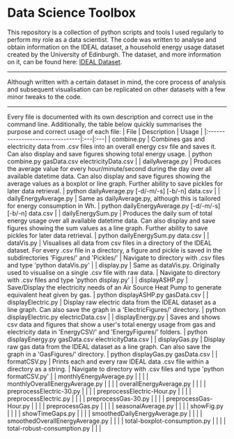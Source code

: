 # Data Science Toolbox
This repository is a collection of python scripts and tools I used regularly to perform my role as a data scientist. 
The code was written to analyse and obtain information on the IDEAL dataset, a household energy usage dataset created by the University of Edinburgh.
The dataset, and more information on it, can be found here: [IDEAL Dataset](https://datashare.is.ed.ac.uk/handle/10283/3647).

---------------

Although written with a certain dataset in mind, the core process of analysis and subsequent visualisation can be replicated on other datasets with a few minor tweaks to the code.

---------------

Every file is documented with its own description and correct use in the command line.
Additionally, the table below quickly summarises the purpose and correct usage of each file:
| File                            | Description | Usage |
|:--------------------------------|:---|:---|
| combine.py                      | Combines gas and electricity data from .csv files into an overall energy csv file and saves it. Can also display and save figures showing total energy usage. | python combine.py gasData.csv electricityData.csv |
| dailyAverage.py                 | Produces the average value for every hour/minute/second during the day over all available datetime data. Can also display and save figures showing the average values as a boxplot or line graph. Further ability to save pickles for later data retrieval. | python dailyAverage.py [-d/-m/-s] [-b/-n] data.csv |
| dailyEnergyAverage.py           | Same as dailyAverage.py, although this is tailored for energy consumption in Wh. | python dailyEnergyAverage.py [-d/-m/-s] [-b/-n] data.csv |
| dailyEnergySum.py               | Produces the daily sum of total energy usage over all available datetime data. Can also display and save figures showing the sum values as a line graph. Further ability to save pickles for later data retrieval. | python dailyEnergySum.py data.csv |
| dataVis.py                      | Visualises all data from csv files in a directory of the IDEAL dataset. For every .csv file in a directory, a figure and pickle is saved in the subdirectories 'Figures/' and 'Pickles/' | Navigate to directory with .csv files and type 'python dataVis.py' |
| display.py                      | Same as dataVis.py. Originally used to visualise on a single .csv file with raw data. | Navigate to directory with .csv files and type 'python display.py' |
| displayASHP.py                  | Save/Display the electricity needs of an Air Source Heat Pump to generate equivalent heat given by gas. | python displayASHP.py gasData.csv |
| displayElectric.py              | Display raw electric data from the IDEAL dataset as a line graph. Can also save the graph in a 'ElectricFigures/' directory. | python displayElectric.py electricData.csv |
| displayEnergy.py                | Saves and shows csv data and figures that show a user's total energy usage from gas and electricity data in 'EnergyCSV/' and 'EnergyFigures/' folders. | python displayEnergy.py gasData.csv electricityData.csv |
| displayGas.py                   | Display raw gas data from the IDEAL dataset as a line graph. Can also save the graph in a 'GasFigures/' directory. | python displayGas.py gasData.csv |
| formatCSV.py                    | Prints each and every raw IDEAL data .csv file within a directory as a string. | Navigate to directory with .csv files and type 'python formatCSV.py' |
| monthlyEnergyAverage.py         |  |  |
| monthlyOverallEnergyAverage.py  |  |  |
| overallEnergyAverage.py         |  |  |
| preprocessElectric-30.py        |  |  |
| preprocessElectric-Hour.py      |  |  |
| preprocessElectric.py           |  |  |
| preprocessGas-30.py             |  |  |
| preprocessGas-Hour.py           |  |  |
| preprocessGas.py                |  |  |
| seasonalAverage.py              |  |  |
| showFig.py                      |  |  |
| showTimeGaps.py                 |  |  |
| smoothedDailyEnergyAverage.py   |  |  |
| smoothedOverallEnergyAverage.py |  |  |
| total-boxplot-consumption.py    |  |  |
| total-robust-consumption.py     |  |  |
